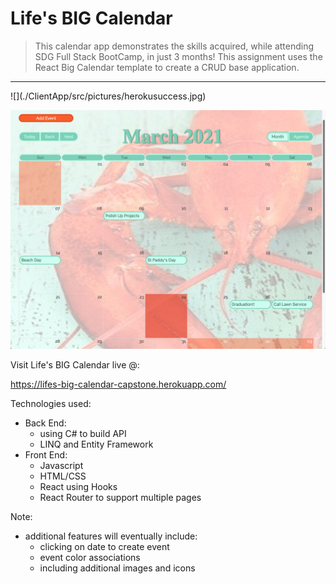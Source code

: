 # Life's BIG Calendar

> This calendar app demonstrates the skills acquired, while attending SDG Full Stack BootCamp, in just 3 months! This assignment uses the React Big Calendar template to create a CRUD base application.

<hr>
![](./ClientApp/src/pictures/herokusuccess.jpg)

![Calendar Picture](./ClientApp/src/pictures/CalendarREADMEPhoto.jpg)

Visit Life's BIG Calendar live @:

https://lifes-big-calendar-capstone.herokuapp.com/

Technologies used:

- Back End:
  - using C# to build API
  - LINQ and Entity Framework
- Front End:
  - Javascript
  - HTML/CSS
  - React using Hooks
  - React Router to support multiple pages

Note:

- additional features will eventually include:
  - clicking on date to create event
  - event color associations
  - including additional images and icons
